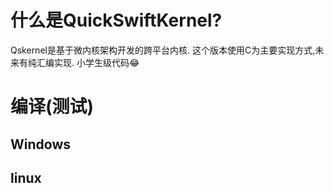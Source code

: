 # 什么是QuickSwiftKernel?
Qskernel是基于微内核架构开发的跨平台内核. 这个版本使用C为主要实现方式,未来有纯汇编实现.
小学生级代码😂
# 编译(测试)
## Windows

## linux

